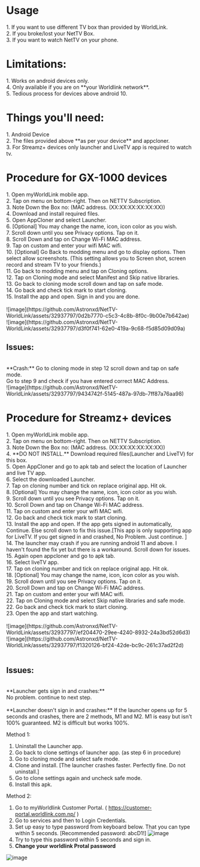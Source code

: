 <H1>Usage</H1>
1. If you want to use different TV box than provided by WorldLink.</br>
2. If you broke/lost your NetTV Box.</br>
3. If you want to watch NetTV on your phone.</br>

<H1>Limitations:</H1>
1. Works on android devices only.</br>
4. Only available if you are on **your Worldlink network**.</br>
5. Tedious process for devices above android 10.</br>

<H1>Things you'll need:</H1>
1. Android Device</br>
2. The files provided above **as per your device** and appcloner.</br>
3. For Streamz+ devices only launcher and LiveTV app is required to watch tv.</br>

<H1>Procedure for GX-1000 devices</H1>
1. Open myWorldLink mobile app.</br>
2. Tap on menu on bottom-right. Then on NETTV Subscription.</br>
3. Note Down the Box no: (MAC address. (XX:XX:XX:XX:XX:XX))</br>
4. Download and install required files.</br>
5. Open AppCloner and select Launcher.</br>
6. [Optional] You may change the name, icon, icon color as you wish.</br>
7. Scroll down until you see Privacy options. Tap on it.</br>
8. Scroll Down and tap on Change Wi-Fi MAC address.</br>
9. Tap on custom and enter your wifi MAC wifi.</br>
10. [Optional] Go Back to modding menu and go to display options. Then select allow screenshots. (This setting allows you to Screen shot, screen record and stream TV to your friends.)</br>
11. Go back to modding menu and tap on Cloning options.</br>
12. Tap on Cloning mode and select Manifest and Skip native libraries.</br>
13. Go back to cloning mode scroll down and tap on safe mode.</br>
14. Go back and check tick mark to start cloning.</br>
15. Install the app and open. Sign in and you are done.</br>
</br>
![image](https://github.com/Astronxd/NetTV-WorldLink/assets/32937797/0d2b7770-c5c3-4c8b-8f0c-9b00e7b642ae)</br>
![image](https://github.com/Astronxd/NetTV-WorldLink/assets/32937797/d3f0f741-62e0-419a-9c68-f5d85d09d09a)</br>



<H2> Issues:</H2> </br>
**Crash:**
Go to cloning mode in step 12 scroll down and tap on safe mode.  </br>
Go to step 9 and check if you have entered correct MAC Address.  </br>
![image](https://github.com/Astronxd/NetTV-WorldLink/assets/32937797/9434742f-5145-487a-97db-7ff87a76aa98)</br>

<H1>Procedure for Streamz+ devices</H1>
1. Open myWorldLink mobile app.</br>
2. Tap on menu on bottom-right. Then on NETTV Subscription.</br>
3. Note Down the Box no: (MAC address. (XX:XX:XX:XX:XX:XX))</br>
4. **DO NOT INSTALL.** Download required files(Launcher and LiveTV) for this box.</br>
5. Open AppCloner and go to apk tab and select the location of Launcher and live TV app.</br>
6. Select the downloaded Launcher.</br>
7. Tap on cloning number and tick on replace original app. Hit ok.</br>
8. [Optional] You may change the name, icon, icon color as you wish.</br>
9. Scroll down until you see Privacy options. Tap on it.</br>
10. Scroll Down and tap on Change Wi-Fi MAC address.</br>
11. Tap on custom and enter your wifi MAC wifi.</br>
12. Go back and check tick mark to start cloning.</br>
13. Install the app and open. If the app gets signed in automatically, Continue. Else scroll down to fix this issue.[This app is only supporting app for LiveTV. If you get signed in and crashed, No Problem. Just continue. ]</br>
14. The launcher may crash if you are running android 11 and above. I haven't found the fix yet but there is a workaround. Scroll down for issues.</br>
15. Again open appcloner and go to apk tab.</br>
16. Select liveTV app.</br>
17. Tap on cloning number and tick on replace original app. Hit ok.</br>
18. [Optional] You may change the name, icon, icon color as you wish.</br>
19. Scroll down until you see Privacy options. Tap on it.</br>
20. Scroll Down and tap on Change Wi-Fi MAC address.</br>
21. Tap on custom and enter your wifi MAC wifi.</br>
22. Tap on Cloning mode and select Skip native libraries and safe mode.</br>
22. Go back and check tick mark to start cloning.</br>
23. Open the app and start watching.</br>
</br>
![image](https://github.com/Astronxd/NetTV-WorldLink/assets/32937797/ef204470-29ee-4240-8932-24a3bd52d6d3)</br>
![image](https://github.com/Astronxd/NetTV-WorldLink/assets/32937797/f1320126-bf24-42de-bc9c-261c37ad2f2d)</br>
</br>


<H2> Issues:</H2> </br>
**Launcher gets sign in and crashes:**</br>
No problem. continue to next step.</br>
</br>
**Launcher doesn't sign in and crashes:**
If the launcher opens up for 5 seconds and crashes, there are 2 methods, M1 and M2. M1 is easy but isn't 100% guaranteed. M2 is difficult but works 100%.</br>

Method 1:
1. Uninstall the Launcher app.
2. Go back to clone settings of launcher app. (as step 6 in procedure)
3. Go to cloning mode and select safe mode.
4. Clone and install. [The launcher crashes faster. Perfectly fine. Do not uninstall.]
5. Go to clone settings again and uncheck safe mode.
6. Install this apk.

Method 2:
1. Go to myWorldlink Customer Portal. ( https://customer-portal.worldlink.com.np/ )
2. Go to services and then to Login Credentials.
3. Set up easy to type password from keyboard below. That you can type within 5 seconds. [Recommended password: abcD1!]
![image](https://github.com/Astronxd/NetTV-WorldLink/assets/32937797/4fc2ff63-7c14-4c7a-8a6e-1ffe5a9f8097)
4. Try to type this password within 5 seconds and sign in.
5. **Change your worldlink Protal password**

![image](https://github.com/Astronxd/NetTV-WorldLink/assets/32937797/08949639-4693-4912-aaf7-f8ec8ff4b4ec)

